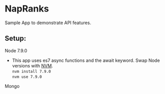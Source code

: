 # NapRanks
Sample App to demonstrate API features.

## Setup:  

Node 7.9.0  
- This app uses es7 async functions and the await keyword. Swap Node versions with [NVM](https://github.com/creationix/nvm).  
`nvm install 7.9.0`  
`nvm use 7.9.0`  

Mongo
